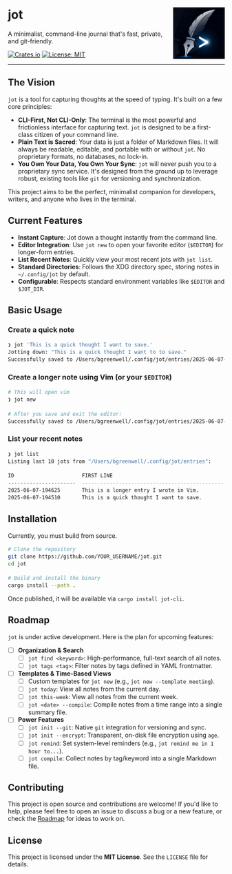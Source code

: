 # jot <img src="assets/logo.png" align="right" height="120" alt="jot logo" />

A minimalist, command-line journal that's fast, private, and git-friendly.

[![Crates.io](https://img.shields.io/crates/v/jot-cli.svg?label=crates.io)](https://crates.io/crates/jot-cli)
[![License: MIT](https://img.shields.io/badge/License-MIT-yellow.svg)](https://opensource.org/licenses/MIT)

---

## The Vision

`jot` is a tool for capturing thoughts at the speed of typing. It's built on a few core principles:

* **CLI-First, Not CLI-Only**: The terminal is the most powerful and frictionless interface for capturing text. `jot` is designed to be a first-class citizen of your command line.
* **Plain Text is Sacred**: Your data is just a folder of Markdown files. It will always be readable, editable, and portable with or without `jot`. No proprietary formats, no databases, no lock-in.
* **You Own Your Data, You Own Your Sync**: `jot` will never push you to a proprietary sync service. It's designed from the ground up to leverage robust, existing tools like `git` for versioning and synchronization.

This project aims to be the perfect, minimalist companion for developers, writers, and anyone who lives in the terminal.

## Current Features

* **Instant Capture**: Jot down a thought instantly from the command line.
* **Editor Integration**: Use `jot new` to open your favorite editor (`$EDITOR`) for longer-form entries.
* **List Recent Notes**: Quickly view your most recent jots with `jot list`.
* **Standard Directories**: Follows the XDG directory spec, storing notes in `~/.config/jot` by default.
* **Configurable**: Respects standard environment variables like `$EDITOR` and `$JOT_DIR`.

## Basic Usage

### Create a quick note
```sh
❯ jot 'This is a quick thought I want to save.'
Jotting down: "This is a quick thought I want to to save."
Successfully saved to /Users/bgreenwell/.config/jot/entries/2025-06-07-194510.md
```

### Create a longer note using Vim (or your `$EDITOR`)
```sh
# This will open vim
❯ jot new

# After you save and exit the editor:
Successfully saved to /Users/bgreenwell/.config/jot/entries/2025-06-07-194625.md
```

### List your recent notes
```sh
❯ jot list
Listing last 10 jots from "/Users/bgreenwell/.config/jot/entries":

ID                      FIRST LINE
----------------------  --------------------------------------------------
2025-06-07-194625       This is a longer entry I wrote in Vim.
2025-06-07-194510       This is a quick thought I want to save.
```

## Installation

Currently, you must build from source.

```sh
# Clone the repository
git clone https://github.com/YOUR_USERNAME/jot.git
cd jot

# Build and install the binary
cargo install --path .
```

Once published, it will be available via `cargo install jot-cli`.

## Roadmap

`jot` is under active development. Here is the plan for upcoming features:

-   [ ] **Organization & Search**
    -   [ ] `jot find <keyword>`: High-performance, full-text search of all notes.
    -   [ ] `jot tags <tag>`: Filter notes by tags defined in YAML frontmatter.
-   [ ] **Templates & Time-Based Views**
    -   [ ] Custom templates for `jot new` (e.g., `jot new --template meeting`).
    -   [ ] `jot today`: View all notes from the current day.
    * [ ] `jot this-week`: View all notes from the current week.
    -   [ ] `jot <date> --compile`: Compile notes from a time range into a single summary file.
-   [ ] **Power Features**
    -   [ ] `jot init --git`: Native `git` integration for versioning and sync.
    -   [ ] `jot init --encrypt`: Transparent, on-disk file encryption using `age`.
    -   [ ] `jot remind`: Set system-level reminders (e.g., `jot remind me in 1 hour to...`).
    -   [ ] `jot compile`: Collect notes by tag/keyword into a single Markdown file.

## Contributing

This project is open source and contributions are welcome! If you'd like to help, please feel free to open an issue to discuss a bug or a new feature, or check the [Roadmap](#roadmap) for ideas to work on.

## License

This project is licensed under the **MIT License**. See the `LICENSE` file for details.

